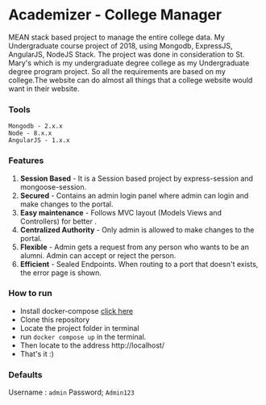 # Academizer - College Manager

MEAN stack based project to manage the entire college data. My Undergraduate course project of 2018, using Mongodb, ExpressJS, AngularJS, NodeJS Stack. The project was done in consideration to St. Mary's which is my undergraduate degree college as my Undergraduate degree program project. So all the requirements are based on my college.The website can do almost all things that a college website would want in their website.

### Tools

```
Mongodb - 2.x.x
Node - 8.x.x
AngularJS - 1.x.x
```

### Features

1. **Session Based** - It is a Session based project by express-session and mongoose-session.
2. **Secured** - Contains an admin login panel where admin can login and make changes to the portal.
3. **Easy maintenance** - Follows MVC layout (Models Views and Controllers) for better .
4. **Centralized Authority** - Only admin is allowed to make changes to the portal.
5. **Flexible** - Admin gets a request from any person who wants to be an alumni. Admin can accept or reject the person.
6. **Efficient** - Sealed Endpoints. When routing to a port that doesn't exists, the error page is shown.

### How to run

- Install docker-compose [click here](https://docs.docker.com/compose/install/#install-compose)
- Clone this repository
- Locate the project folder in terminal
- run `docker compose up` in the terminal.
- Then locate to the address http://localhost/
- That's it :)

### Defaults

Username : `admin`
Password; `Admin123`
